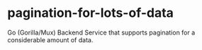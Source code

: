 # pagination-for-lots-of-data
Go (Gorilla/Mux) Backend Service that supports pagination for a considerable amount of data. 
